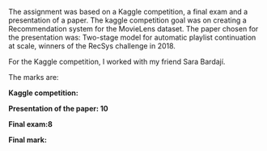The assignment was based on a Kaggle competition, a final exam and a presentation of a paper. The kaggle competition goal was on creating a Recommendation
system for the MovieLens dataset. The paper chosen for the presentation was: Two-stage model for automatic playlist continuation at scale, winners of the
RecSys challenge in 2018.

For the Kaggle competition, I worked with my friend Sara Bardají.

The marks are:

**Kaggle competition:**

**Presentation of the paper: 10**

**Final exam:8**

**Final mark:**
